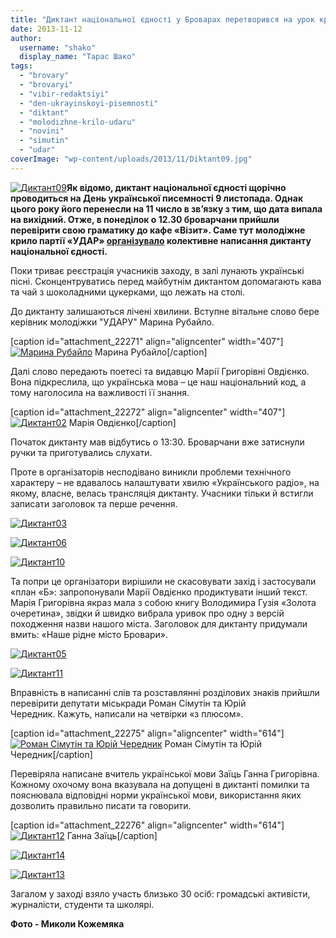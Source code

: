 ```yaml
---
title: "Диктант національної єдності у Броварах перетворився на урок краєзнавства"
date: 2013-11-12
author: 
  username: "shako"
  display_name: "Тарас Шако"
tags: 
  - "brovary"
  - "brovaryi"
  - "vibir-redaktsiyi"
  - "den-ukrayinskoyi-pisemnosti"
  - "diktant"
  - "molodizhne-krilo-udaru"
  - "novini"
  - "simutin"
  - "udar"
coverImage: "wp-content/uploads/2013/11/Diktant09.jpg"
---
```


[![Диктант09](https://mpz.brovary.org/wp-content/uploads/2013/11/Diktant09.jpg)](https://mpz.brovary.org/wp-content/uploads/2013/11/Diktant09.jpg)**Як відомо, диктант національної єдності щорічно проводиться на День української писемності 9 листопада. Однак цього року його перенесли на 11 число в зв’язку з тим, що дата випала на вихідний. Отже, в понеділок о 12.30 броварчани прийшли перевірити свою граматику до кафе «Візит». Саме тут молодіжне крило партії «УДАР» [організувало](https://mpz.brovary.org/vseukrayinskiy-diktant-natsionalnoyi-yednosti-v-brovarah-2/) колективне написання диктанту національної єдності.** 

Поки триває реєстрація учасників заходу, в залі лунають українські пісні. Сконцентруватись перед майбутнім диктантом допомагають кава та чай з шоколадними цукерками, що лежать на столі.

До диктанту залишаються лічені хвилини. Вступне вітальне слово бере керівник молодіжки "УДАРУ" Марина Рубайло.

\[caption id="attachment\_22271" align="aligncenter" width="407"\][![Марина Рубайло](https://mpz.brovary.org/wp-content/uploads/2013/11/Diktant01.jpg)](https://mpz.brovary.org/wp-content/uploads/2013/11/Diktant01.jpg) Марина Рубайло\[/caption\]

Далі слово передають поетесі та видавцю Марії Григорівні Овдієнко. Вона підкреслила, що українська мова – це наш національний код, а тому наголосила на важливості її знання.

\[caption id="attachment\_22272" align="aligncenter" width="407"\][![Диктант02](https://mpz.brovary.org/wp-content/uploads/2013/11/Diktant02.jpg)](https://mpz.brovary.org/wp-content/uploads/2013/11/Diktant02.jpg) Марія Овдієнко\[/caption\]

Початок диктанту мав відбутись о 13:30. Броварчани вже затиснули ручки та приготувались слухати.

Проте в організаторів несподівано виникли проблеми технічного характеру – не вдавалось налаштувати хвилю «Українського радіо», на якому, власне, велась трансляція диктанту. Учасники тільки й встигли записати заголовок та перше речення.

[![Диктант03](https://mpz.brovary.org/wp-content/uploads/2013/11/Diktant03.jpg)](https://mpz.brovary.org/wp-content/uploads/2013/11/Diktant03.jpg)

[![Диктант06](https://mpz.brovary.org/wp-content/uploads/2013/11/Diktant06.jpg)](https://mpz.brovary.org/wp-content/uploads/2013/11/Diktant06.jpg)

[![Диктант10](https://mpz.brovary.org/wp-content/uploads/2013/11/Diktant10.jpg)](https://mpz.brovary.org/wp-content/uploads/2013/11/Diktant10.jpg)

Та попри це організатори вирішили не скасовувати захід і застосували «план «Б»: запропонували Марії Овдієнко продиктувати інший текст. Марія Григорівна якраз мала з собою книгу Володимира Гузія «Золота очеретина», звідки й швидко вибрала уривок про одну з версій походження назви нашого міста. Заголовок для диктанту придумали вмить: «Наше рідне місто Бровари».

[![Диктант05](https://mpz.brovary.org/wp-content/uploads/2013/11/Diktant05.jpg)](https://mpz.brovary.org/wp-content/uploads/2013/11/Diktant05.jpg)

[![Диктант11](https://mpz.brovary.org/wp-content/uploads/2013/11/Diktant11.jpg)](https://mpz.brovary.org/wp-content/uploads/2013/11/Diktant11.jpg)

Вправність в написанні слів та розставлянні розділових знаків прийшли перевірити депутати міськради Роман Сімутін та Юрій Чередник. Кажуть, написали на четвірки «з плюсом».

\[caption id="attachment\_22275" align="aligncenter" width="614"\][![Роман Сімутін та Юрій Чередник](https://mpz.brovary.org/wp-content/uploads/2013/11/Diktant04.jpg)](https://mpz.brovary.org/wp-content/uploads/2013/11/Diktant04.jpg) Роман Сімутін та Юрій Чередник\[/caption\]

Перевіряла написане вчитель української мови Заїць Ганна Григорівна. Кожному охочому вона вказувала на допущені в диктанті помилки та пояснювала відповідні норми української мови, використання яких дозволить правильно писати та говорити.

\[caption id="attachment\_22276" align="aligncenter" width="614"\][![Диктант12](https://mpz.brovary.org/wp-content/uploads/2013/11/Diktant12.jpg)](https://mpz.brovary.org/wp-content/uploads/2013/11/Diktant12.jpg) Ганна Заїць\[/caption\]

[![Диктант14](https://mpz.brovary.org/wp-content/uploads/2013/11/Diktant14.jpg)](https://mpz.brovary.org/wp-content/uploads/2013/11/Diktant14.jpg)

[![Диктант13](https://mpz.brovary.org/wp-content/uploads/2013/11/Diktant13.jpg)](https://mpz.brovary.org/wp-content/uploads/2013/11/Diktant13.jpg)

Загалом у заході взяло участь близько 30 осіб: громадські активісти, журналісти, студенти та школярі.

**Фото - Миколи Кожемяка**
